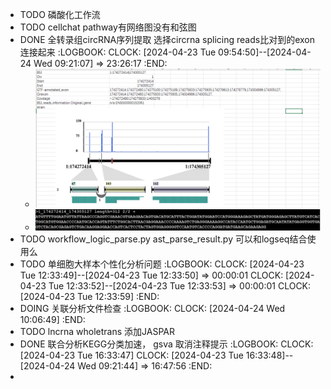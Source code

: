 - TODO 磷酸化工作流
- TODO cellchat pathway有网络图没有和弦图
- DONE 全转录组circRNA序列提取 选择circrna  splicing reads比对到的exon连接起来
  :LOGBOOK:
  CLOCK: [2024-04-23 Tue 09:54:50]--[2024-04-24 Wed 09:21:07] =>  23:26:17
  :END:
	- ![image.png](../assets/image_1713921450766_0.png)
	- ![image.png](../assets/image_1713921650361_0.png)
- TODO workflow_logic_parse.py ast_parse_result.py 可以和logseq结合使用么
- TODO 单细胞大样本个性化分析问题
  :LOGBOOK:
  CLOCK: [2024-04-23 Tue 12:33:49]--[2024-04-23 Tue 12:33:50] =>  00:00:01
  CLOCK: [2024-04-23 Tue 12:33:52]--[2024-04-23 Tue 12:33:53] =>  00:00:01
  CLOCK: [2024-04-23 Tue 12:33:59]
  :END:
- DOING 关联分析文件检查
  :LOGBOOK:
  CLOCK: [2024-04-24 Wed 10:06:49]
  :END:
- TODO lncrna wholetrans 添加JASPAR
- DONE  联合分析KEGG分类加速， gsva 取消注释提示
  :LOGBOOK:
  CLOCK: [2024-04-23 Tue 16:33:47]
  CLOCK: [2024-04-23 Tue 16:33:48]--[2024-04-24 Wed 09:21:44] =>  16:47:56
  :END:
-